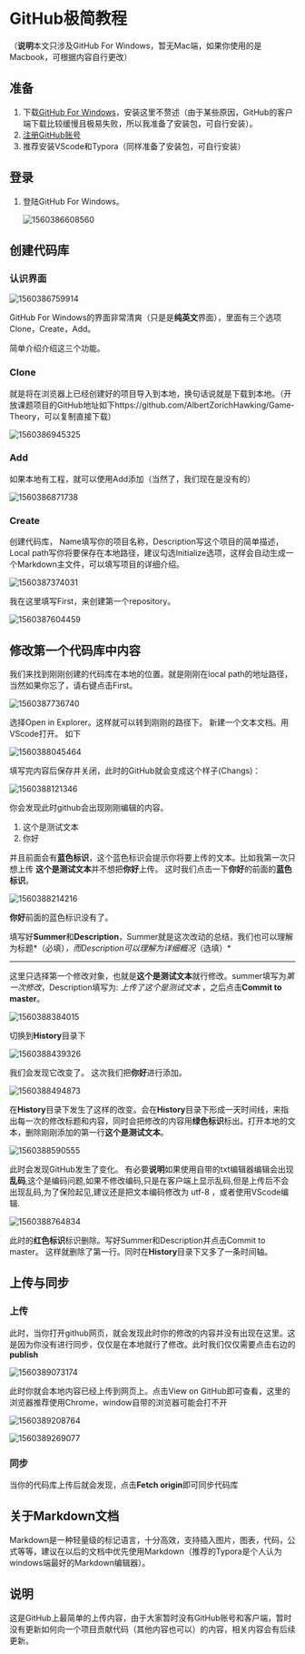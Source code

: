 # GitHub极简教程

（**说明**本文只涉及GitHub For Windows，暂无Mac端，如果你使用的是Macbook，可根据内容自行更改）

## 准备

1. 下载[GitHub For Windows](https://desktop.github.com/)，安装这里不赘述（由于某些原因，GitHub的客户端下载比较缓慢且极易失败，所以我准备了安装包，可自行安装）。
2. [注册GitHub账号](https://github.com/)
3. 推荐安装VScode和Typora（同样准备了安装包，可自行安装）

## 登录

1. 登陆GitHub For Windows。

   ![1560386608560](https://github.com/AlbertZorichHawking/Tutorial/blob/master/Img/1560386608560.png)

## 创建代码库

### 认识界面



![1560386759914](https://github.com/AlbertZorichHawking/Tutorial/blob/master/Img/1560386759914.png)



GitHub For Windows的界面非常清爽（只是是**纯英文**界面），里面有三个选项Clone，Create，Add。

简单介绍介绍这三个功能。

### Clone

就是将在浏览器上已经创建好的项目导入到本地，换句话说就是下载到本地。（开放课题项目的GitHub地址如下https://github.com/AlbertZorichHawking/Game-Theory，可以复制直接下载）

![1560386945325](https://github.com/AlbertZorichHawking/Tutorial/blob/master/Img/1560386945325.png)

### Add

如果本地有工程，就可以使用Add添加（当然了，我们现在是没有的）

![1560386871738](https://github.com/AlbertZorichHawking/Tutorial/blob/master/Img/1560386871738.png)

### Create

创建代码库， Name填写你的项目名称，Description写这个项目的简单描述，Local path写你将要保存在本地路径，建议勾选Initialize选项，这样会自动生成一个Markdown主文件，可以填写项目的详细介绍。

![1560387374031](https://github.com/AlbertZorichHawking/Tutorial/blob/master/Img/1560387374031.png)



我在这里填写First，来创建第一个repository。

![1560387604459](https://github.com/AlbertZorichHawking/Tutorial/blob/master/Img/1560387604459.png)



## 修改第一个代码库中内容

我们来找到刚刚创建的代码库在本地的位置。就是刚刚在local path的地址路径，当然如果你忘了，请右键点击First。

![1560387736740](https://github.com/AlbertZorichHawking/Tutorial/blob/master/Img/1560387736740.png)

选择Open in Explorer。这样就可以转到刚刚的路径下。 新建一个文本文档。用VScode打开。 如下

![1560388045464](https://github.com/AlbertZorichHawking/Tutorial/blob/master/Img/1560388045464.png)

填写完内容后保存并关闭，此时的GitHub就会变成这个样子(Changs)：

![1560388121346](https://github.com/AlbertZorichHawking/Tutorial/blob/master/Img/1560388121346.png)

你会发现此时github会出现刚刚编辑的内容。

1. 这个是测试文本
2. 你好

并且前面会有**蓝色标识**，这个蓝色标识会提示你将要上传的文本。比如我第一次只想上传 **这个是测试文本**并不想把**你好**上传。 这时我们点击一下**你好**的前面的**蓝色标识**。



![1560388214216](https://github.com/AlbertZorichHawking/Tutorial/blob/master/Img/1560388214216.png)



**你好**前面的蓝色标识没有了。 

填写好**Summer**和**Description**，Summer就是这次改动的总结，我们也可以理解为标题*（必填）*，而Description可以理解为详细概况*（选填）*

------

这里只选择第一个修改对象，也就是**这个是测试文本**就行修改。summer填写为*第一次修改*，Description填写为: *上传了这个是测试文本* ，之后点击**Commit to master**。

![1560388384015](https://github.com/AlbertZorichHawking/Tutorial/blob/master/Img/1560388384015.png)



切换到**History**目录下



![1560388439326](https://github.com/AlbertZorichHawking/Tutorial/blob/master/Img/1560388439326.png)



我们会发现它改变了。 这次我们把**你好**进行添加。

![1560388494873](https://github.com/AlbertZorichHawking/Tutorial/blob/master/Img/1560388494873.png)



在**History**目录下发生了这样的改变。会在**History**目录下形成一天时间线，来指出每一次的修改标题和内容，同时会把修改的内容用**绿色标识**标出。打开本地的文本，删除刚刚添加的第一行**这个是测试文本**。

![1560388590555](https://github.com/AlbertZorichHawking/Tutorial/blob/master/Img/1560388590555.png)

此时会发现GitHub发生了变化。 有必要**说明**如果使用自带的txt编辑器编辑会出现**乱码**,这个是编码问题,如果不修改编码,只是在客户端上显示乱码,但是上传后不会出现乱码,为了保险起见,建议还是把文本编码修改为 utf-8 ，或者使用VScode编辑.

![1560388764834](https://github.com/AlbertZorichHawking/Tutorial/blob/master/Img/1560388764834.png)



此时的**红色标识**标识删除。写好Summer和Description并点击Commit to master。 这样就删除了第一行。同时在**History**目录下又多了一条时间轴。

## 上传与同步

### 上传

此时，当你打开github网页，就会发现此时你的修改的内容并没有出现在这里。这是因为你没有进行同步，仅仅是在本地就行了修改。此时我们仅仅需要点击右边的**publish**



![1560389073174](https://github.com/AlbertZorichHawking/Tutorial/blob/master/Img/1560389073174.png)



此时你就会本地内容已经上传到网页上。点击View on GitHub即可查看，这里的浏览器推荐使用Chrome，window自带的浏览器可能会打不开

![1560389208764](https://github.com/AlbertZorichHawking/Tutorial/blob/master/Img/1560389208764.png)



![1560389269077](https://github.com/AlbertZorichHawking/Tutorial/blob/master/Img/1560389269077.png)



### 同步

当你的代码库上传后就会发现，点击**Fetch origin**即可同步代码库

## 关于Markdown文档

Markdown是一种轻量级的标记语言，十分高效，支持插入图片，图表，代码，公式等等，建议在以后的文档中优先使用Markdown（推荐的Typora是个人认为windows端最好的Markdown编辑器）。

## 说明

这是GitHub上最简单的上传内容，由于大家暂时没有GitHub账号和客户端，暂时没有更新如何向一个项目贡献代码（其他内容也可以）的内容，相关内容会有后续更新。
